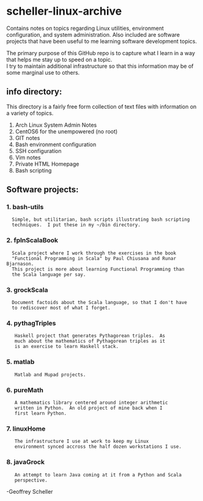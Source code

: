 # scheller-linux-archive

Contains notes on topics regarding Linux utilities,
environment configuration, and system administration.
Also included are software projects that have been
useful to me learning software development topics.

The primary purpose of this GitHub repo is to capture what
I learn in a way that helps me stay up to speed on a topic.  
I try to maintain additional infrastructure so that this
information may be of some marginal use to others.

## info directory:

This directory is a fairly free form collection of text
files with information on a variety of topics.

  1. Arch Linux System Admin Notes
  2. CentOS6 for the unempowered (no root)
  3. GIT notes
  4. Bash environment configuration
  5. SSH configuration
  6. Vim notes
  7. Private HTML Homepage 
  8. Bash scripting

## Software projects:

### 1. bash-utils
      Simple, but utilitarian, bash scripts illustrating bash scripting
      techniques.  I put these in my ~/bin directory.

### 2. fpInScalaBook
      Scala project where I work through the exercises in the book
      "Functional Programming in Scala" by Paul Chiusana and Runar Bjarnason.
      This project is more about learning Functional Programming than
      the Scala language per say.

### 3. grockScala
      Document factoids about the Scala language, so that I don't have
      to rediscover most of what I forget.

### 4. pythagTriples
       Haskell project that generates Pythagorean triples.  As
       much about the mathematics of Pythagorean triples as it
       is an exercise to learn Haskell stack.

### 5. matlab
       Matlab and Mupad projects.

### 6. pureMath
       A mathematics library centered around integer arithmetic
       written in Python.  An old project of mine back when I
       first learn Python.  

### 7. linuxHome
       The infrastructure I use at work to keep my Linux 
       environment synced accross the half dozen workstations I use.

### 8. javaGrock
       An attempt to learn Java coming at it from a Python and Scala
       perspective.

-Geoffrey Scheller
